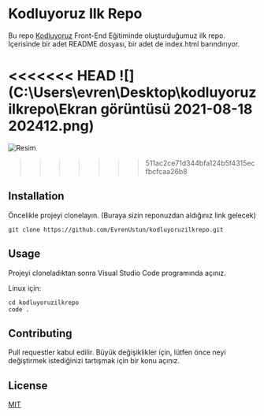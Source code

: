 # Kodluyoruz Ilk Repo

Bu repo [Kodluyoruz](https://www.kodluyoruz.org/) Front-End Eğitiminde oluşturduğumuz ilk repo. İçerisinde bir adet README dosyası, bir adet de index.html barındırıyor.

<<<<<<< HEAD
![](C:\Users\evren\Desktop\kodluyoruzilkrepo\Ekran görüntüsü 2021-08-18 202412.png)
=======
![Resim](C:\Users\evren\AppData\Roaming\Typora\typora-user-images\image-20210818201756189.png)
>>>>>>> 511ac2ce71d344bfa124b5f4315ecfbcfcaa26b8

## Installation

Öncelikle projeyi clonelayın. (Buraya sizin reponuzdan aldığınız link gelecek)

```
git clone https://github.com/EvrenUstun/kodluyoruzilkrepo.git
```

## Usage

Projeyi cloneladıktan sonra Visual Studio Code programında açınız.

Linux için:

```
cd kodluyoruzilkrepo
code .
```

## Contributing

Pull requestler kabul edilir. Büyük değişiklikler için, lütfen önce neyi değiştirmek istediğinizi tartışmak için bir konu açınız.

## License

[MIT](https://choosealicense.com/licenses/mit/)





